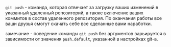 `git push` - команда, которая отвечает за загрузку ваших изменений в указанный удаленный репозиторий, а также включение ваших коммитов в состав удаленного репозитория. По оканчания работы все ваши друзья смогут скачать себе все сделанные вами наработки.

замечание - поведение команды `git push` без аргументов варьируется в зависимости от значения `push.default`, указанной в настройках git-а.
